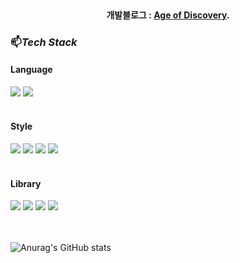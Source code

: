 
<div align=center>
	
<br>

#### 개발블로그 : [Age of Discovery](https://jurgen-94.tistory.com/).

</div>
	
### 📫_Tech Stack_

#### Language
<div>
<img src="https://img.shields.io/badge/JavaScript-F7DF1E?style=flat-squre&logo=JavaScript&logoColor=white">
<img src="https://img.shields.io/badge/TypeScript-3178C6?style=flat-squre&logo=TypeScript&logoColor=white">
</div>
<br>

#### Style
<div>
<img src="https://img.shields.io/badge/Sass-CC6699?style=flat-squre&logo=Sass&logoColor=white">
<img src="https://img.shields.io/badge/styled_components-DB7093?style=flat-squre&logo=styledcomponents&logoColor=white">
<img src="https://img.shields.io/badge/Tailwind CSS-06B6D4?style=flat-squre&logo=tailwindCss&logoColor=white">
<img src="https://img.shields.io/badge/Emotion.js-DB7093?style=flat-squre&logo=Emotion.js&logoColor=white">
</div>
<br>

#### Library
<div>
<img src="https://img.shields.io/badge/React-61DAFB?style=flat-squre&logo=React&logoColor=white">
<img src="https://img.shields.io/badge/REDUX-764ABC?style=flat-squre&logo=redux&logoColor=white">
<img src="https://img.shields.io/badge/RTK Query-764ABC?style=flat-squre&logo=React&logoColor=white"/>
<img src="https://img.shields.io/badge/React Query-FF4154?style=flat-squre&logo=React&logoColor=white"/>
</div>
<br>
<br>

![Anurag's GitHub stats](https://github-readme-stats.vercel.app/api?username=LuisKlopp&show_icons=true&theme=radical)
